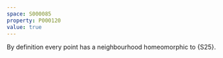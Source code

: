 ```yaml
---
space: S000085
property: P000120
value: true
---
```


By definition every point has a neighbourhood homeomorphic to {S25}.
